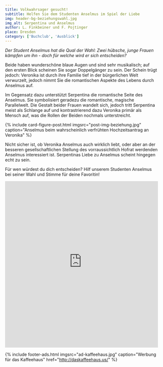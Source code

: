 ```yaml
---
title: Volkwahrsager gesucht!
subtitle: Helfen Sie dem Studenten Anselmus im Spiel der Liebe
img: header-bg-beziehungswahl.jpg
img_alt: Serpentina und Anselmus
author: L. Finkbeiner und F. Pojtinger
place: Dresden
category: ['Buchclub', 'Ausblick']
---
```


_Der Student Anselmus hat die Qual der Wahl: Zwei hübsche, junge Frauen kämpfen um ihn - doch für welche wird er sich entscheiden?_

Beide haben wunderschöne blaue Augen und sind sehr musikalisch; auf den ersten Blick scheinen Sie sogar Doppelgänger zu sein. Der Schein trügt jedoch: Veronika ist durch ihre Familie tief in der bürgerlichen Welt verwurzelt, jedoch nimmt Sie die romantischen Aspekte des Lebens durch Anselmus auf.

Im Gegensatz dazu unterstützt Serpentina die romantische Seite des Anselmus. Sie symbolisiert geradezu die romantische, magische Parallelwelt. Die Gestalt beider Frauen wandelt sich, jedoch tritt Serpentina meist als Schlange auf und kontrastrierend dazu Veronika primär als Mensch auf, was die Rollen der Beiden nochmals unterstreicht.

{% include card-figure-post.html
  imgsrc="post-img-beziehung.jpg"
  caption="Anselmus beim wahrscheinlich verfrühten Hochzeitsantrag an Veronika"
%}

Nicht sicher ist, ob Veronika Anselmus auch wirklich liebt, oder aber an der besseren gesellschaftlichen Stellung des vorraussichtlich Hofrat werdenden Anselmus interessiert ist. Serpentinas Liebe zu Anselmus scheint hingegen echt zu sein.

Für wen würdest du dich entscheiden? Hilf unserem Studenten Anselmus bei seiner Wahl und Stimme für deine Favoritin!

<iframe 
  class="mt-3" 
  src="https://die-illustrierte-voting1-die-illustrierte-voting.a3c1.starter-us-west-1.openshiftapps.com/" 
  frameborder="0" 
  width="100%" height="550"></iframe>

{% include footer-ads.html 
  imgsrc="ad-kaffeehaus.jpg"
  caption="Werbung für das Kaffeehaus"
  href="http://daskaffeehaus.us/"
%}